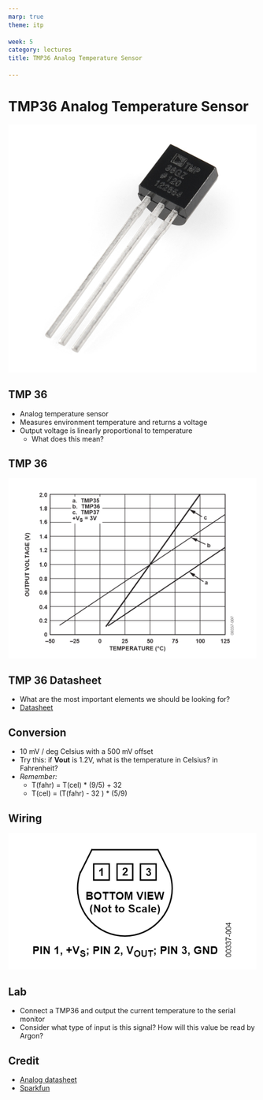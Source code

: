 ```yaml
---
marp: true
theme: itp

week: 5
category: lectures
title: TMP36 Analog Temperature Sensor

---
```


<!-- headingDivider: 2 -->

# TMP36 Analog Temperature Sensor

![Temperature Sensor - TMP36](lecture_tmp36_analog_temperature_sensor.assets/10988-01-1567639528368.jpg)

## TMP 36

* Analog temperature sensor
* Measures environment temperature and returns a voltage
* Output voltage is linearly proportional to temperature
  * What does this mean?



## TMP 36

![1567471132352](lecture_tmp36_analog_temperature_sensor.assets/1567471132352.png)



## TMP 36 Datasheet

* What are the most important elements we should be looking for?
* [Datasheet](https://cdn.sparkfun.com/datasheets/Sensors/Temp/TMP35_36_37.pdf)

<!-- pin outs: 1=Vin, 2=Vout, 3=ground
orientation: flat part goes up
measurement range: -40 C -- 125 C (-40 F -- 257 F)
voltage range: 2.7 V to 5.5
scale factor: 10mV per C with a 500mv offset
accuracy: +- 1 C 
-->

## Conversion

* 10 mV / deg Celsius with a 500 mV offset
* Try this: if **Vout** is 1.2V, what is the temperature in Celsius? in Fahrenheit?
* *Remember:*
  * T(fahr) = T(cel) * (9/5) + 32
  * T(cel) = (T(fahr) - 32 ) * (5/9)

<!-- consider offset: 
1.2v - 500mv = 1.2V - 0.5V = 0.7V
now handle conversion
 0.7 V * degC / 10mV = 0.7V * degC / 0.01V 
=0.7V * degC * 100 = 70 degC
Now to fahrenheit
158 degF
-->

## Wiring

![1567470883820](lecture_tmp36_analog_temperature_sensor.assets/1567470883820.png)

## Lab

* Connect a TMP36 and output the current temperature to the serial monitor
* Consider what type of input is this signal? How will this value be read by Argon?


## Credit

- [Analog datasheet](https://cdn.sparkfun.com/datasheets/Sensors/Temp/TMP35_36_37.pdf)
- [Sparkfun](https://www.sparkfun.com/products/10988)
